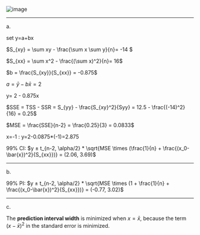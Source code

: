 ![image](https://github.com/user-attachments/assets/e7d2e5b2-1224-478b-8d5b-e0ec8bf4924c)

________
a.

set y=a+bx

$S_{xy} = \sum xy - \frac{\sum x \sum y}{n}= -14 $

$S_{xx} = \sum x^2 - \frac{(\sum x)^2}{n}= 16$

$b = \frac{S_{xy}}{S_{xx}} = -0.875$

$a = \bar{y} - b\bar{x} = 2$

y= 2 - 0.875x

$SSE = TSS - SSR = S_{yy} - \frac{S_{xy}^2}{Syy} = 12.5 - \frac{(-14)^2}{16} = 0.25$

$MSE = \frac{SSE}{n-2} = \frac{0.25}{3} = 0.0833$

x=-1 : y=2-0.0875*(-1)=2.875

99% CI:  $y ± t_{n-2, \alpha/2} * \sqrt{MSE \times (\frac{1}{n} + \frac{(x_0-\bar{x})^2}{S_{xx}})}
= (2.06, 3.69)$
_________
b.

99% PI: $y ± t_{n-2, \alpha/2} * \sqrt{MSE \times (1 + \frac{1}{n} + \frac{(x_0-\bar{x})^2}{S_{xx}})}
= (-0.77, 3.02)$
_______
c.

The **prediction interval width** is minimized when $x = \bar{x}$, because the term $(x - \bar{x})^2$ in the standard error is minimized.
